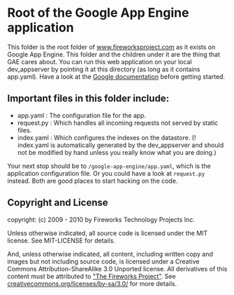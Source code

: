Root of the Google App Engine application
=========================================

This folder is the root folder of www.fireworksproject.com as it exists on
Google App Engine. This folder and the children under it are the thing that GAE
cares about. You can run this web application on your local dev_appserver by
pointing it at this directory (as long as it contains app.yaml). Have a look at
the
[Google documentation](http://code.google.com/appengine/docs/python/tools/devserver.html)
before getting started.

Important files in this folder include:
---------------------------------------
* app.yaml : The configuration file for the app.
* request.py : Which handles all incoming requests not served by static files.
* index.yaml : Which configures the indexes on the datastore.
(! index.yaml is automatically generated by the dev_appserver and should not be
modified by hand unless you really know what you are doing.)

Your next stop should be to `/google-app-engine/app.yaml`, which is the
application configuration file. Or you could have a look at `request.py`
instead. Both are good places to start hacking on the code.

Copyright and License
---------------------
copyright: (c) 2009 - 2010 by Fireworks Technology Projects Inc.

Unless otherwise indicated, all source code is licensed under the MIT license.
See MIT-LICENSE for details.

And, unless otherwise indicated, all content, including written copy and images
but not including source code, is licensed under a Creative Commons
Attribution-ShareAlike 3.0 Unported license. All derivatives of this content
must be attributed to
["The Fireworks Project"](http://www.fireworksproject.com/). See
[creativecommons.org/licenses/by-sa/3.0/](http://creativecommons.org/licenses/by-sa/3.0/)
for more details.


